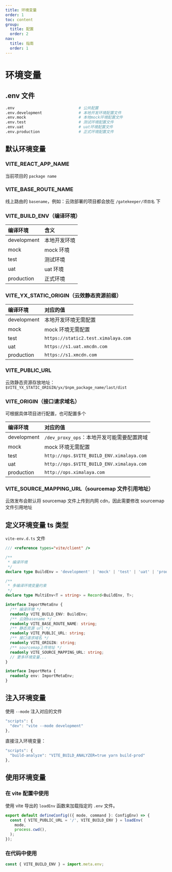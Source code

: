 ```yaml
---
title: 环境变量
order: 1
toc: content
group:
  title: 配置
  order: 2
nav:
  title: 指南
  order: 1
---
```


# 环境变量

## .env 文件

```bash
.env                            # 公共配置
.env.development                # 本地开发环境配置文件
.env.mock                       # 本地mock环境配置文件
.env.test                       # 测试环境配置文件
.env.uat                        # uat环境配置文件
.env.production                 # 正式环境配置文件
```

## 默认环境变量

### VITE_REACT_APP_NAME

当前项目的 `package name`

### VITE_BASE_ROUTE_NAME

线上路由的 `basename`，例如：云效部署的项目都会放在 `/gatekeeper/项目名` 下

### VITE_BUILD_ENV（编译环境）

| 编译环境    | 含义         |
| :---------- | :----------- |
| development | 本地开发环境 |
| mock        | mock 环境    |
| test        | 测试环境     |
| uat         | uat 环境     |
| production  | 正式环境     |

### VITE_YX_STATIC_ORIGIN（云效静态资源前缀）

| 编译环境    | 对应的值                            |
| :---------- | :---------------------------------- |
| development | 本地开发环境无需配置                |
| mock        | mock 环境无需配置                   |
| test        | `https://static2.test.ximalaya.com` |
| uat         | `https://s1.uat.xmcdn.com`          |
| production  | `https://s1.xmcdn.com`              |

### VITE_PUBLIC_URL

云效静态资源存放地址：`$VITE_YX_STATIC_ORIGIN/yx/$npm_package_name/last/dist`

### VITE_ORIGIN（接口请求域名）

可根据具体项目进行配置，也可配置多个

| 编译环境    | 对应的值                                   |
| :---------- | :----------------------------------------- |
| development | `/dev_proxy_ops`：本地开发可能需要配置跨域 |
| mock        | mock 环境无需配置                          |
| test        | `http://ops.$VITE_BUILD_ENV.ximalaya.com`  |
| uat         | `http://ops.$VITE_BUILD_ENV.ximalaya.com`  |
| production  | `http://ops.ximalaya.com`                  |

### VITE_SOURCE_MAPPING_URL（sourcemap 文件引用地址）

云效发布会默认将 sourcemap 文件上传到内网 cdn，因此需要修改 sourcemap 文件引用地址

## 定义环境变量 ts 类型

`vite-env.d.ts` 文件

```ts | pure
/// <reference types="vite/client" />

/**
 * 编译环境
 */
declare type BuildEnv = 'development' | 'mock' | 'test' | 'uat' | 'production';

/**
 * 多编译环境变量约束
 */
declare type MultiEnv<T = string> = Record<BuildEnv, T>;

interface ImportMetaEnv {
  /** 编译环境 */
  readonly VITE_BUILD_ENV: BuildEnv;
  /** 云效basename */
  readonly VITE_BASE_ROUTE_NAME: string;
  /** 静态资源 url */
  readonly VITE_PUBLIC_URL: string;
  /** 接口请求域名 */
  readonly VITE_ORIGIN: string;
  /** sourcemap上传地址 */
  readonly VITE_SOURCE_MAPPING_URL: string;
  // 更多环境变量...
}

interface ImportMeta {
  readonly env: ImportMetaEnv;
}
```

## 注入环境变量

使用 `--mode` 注入对应的文件

```js
"scripts": {
  "dev": "vite --mode development"
},
```

直接注入环境变量：

```js
"scripts": {
  "build-analyze": "VITE_BUILD_ANALYZER=true yarn build-prod"
},
```

## 使用环境变量

### 在 vite 配置中使用

使用 vite 导出的 `loadEnv` 函数来加载指定的 `.env` 文件。

```js
export default defineConfig(({ mode, command }: ConfigEnv) => {
  const { VITE_PUBLIC_URL = '/', VITE_BUILD_ENV } = loadEnv(
    mode,
    process.cwd(),
  );
});
```

### 在代码中使用

```js
const { VITE_BUILD_ENV } = import.meta.env;
```
